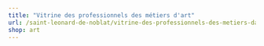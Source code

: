 ```yaml
---
title: "Vitrine des professionnels des métiers d'art"
url: /saint-leonard-de-noblat/vitrine-des-professionnels-des-metiers-dart/
shop: art
---
```

